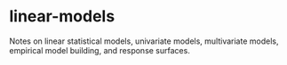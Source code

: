 # linear-models

Notes on linear statistical models, univariate models, multivariate models, empirical model building, and response surfaces.